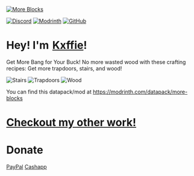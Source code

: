 [![More Blocks](https://cdn.modrinth.com/data/CayfySyq/images/966ffabc928f93d9fad6b696d8d61b41b7ab28ae.png)](https://modrinth.com/datapack/more-blocks)

[![Discord](https://img.shields.io/discord/1035733638735728701?style=for-the-badge&logo=discord&label=Discord&labelColor=black&color=lightblue)](https://discord.gg/FdWDRYBBkf)
[![Modrinth](https://img.shields.io/modrinth/dt/CayfySyq?style=for-the-badge&logo=modrinth&label=Modrinth&labelColor=black&color=green)](https://modrinth.com/datapack/more-blocks)
[![GitHub](https://img.shields.io/github/license/kxffie/more-blocks?style=for-the-badge&logo=github&label=Github&labelColor=black&color=white)](https://github.com/Kxffie/More-Blocks)

# Hey! I'm [Kxffie](https://www.youtube.com/Kxffie?sub_confirmation=1)!
Get More Bang for Your Buck! 
No more wasted wood with these crafting recipes:
Get more trapdoors, stairs, and wood!

![Stairs](https://cdn.modrinth.com/data/CayfySyq/images/2000f78c5bf6d15d075096422a4c7d0e31d0a910.png)
![Trapdoors](https://cdn.modrinth.com/data/CayfySyq/images/eea601dbe5a4e452d6f0e0a79c38fa18fb9a35c7.png)
![Wood](https://cdn.modrinth.com/data/CayfySyq/images/3265a57b837ec90addf46c15257092a40313666d.png)

You can find this datapack/mod at https://modrinth.com/datapack/more-blocks

# [Checkout my other work!](https://modrinth.com/user/kxffie)

# Donate
[PayPal](https://www.paypal.com/paypalme/kxffie) [Cashapp](https://cash.app/$kxffie)
